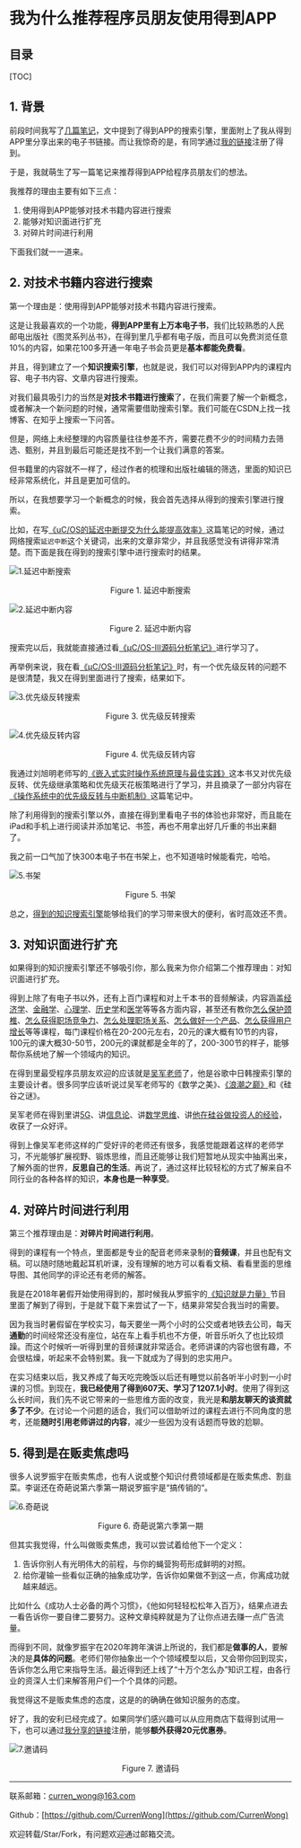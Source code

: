 我为什么推荐程序员朋友使用得到APP
===

目录
---

[TOC]

## 1. 背景

前段时间我写了[几篇笔记](https://blog.csdn.net/qq_41729780/article/details/104998185)，文中提到了得到APP的搜索引擎，里面附上了我从得到APP里分享出来的电子书链接。而让我惊奇的是，有同学通过[我的链接](https://m.igetget.com/share/coupon/cover/?aid=1&cid=1&uid=dpkEVlQ1gGONjVMXZPpNj9n3xJ7vzr&source=invite&from=singlemessage)注册了得到。

于是，我就萌生了写一篇笔记来推荐得到APP给程序员朋友们的想法。

我推荐的理由主要有如下三点：

1. 使用得到APP能够对技术书籍内容进行搜索
2. 能够对知识面进行扩充
3. 对碎片时间进行利用

下面我们就一一道来。

## 2. 对技术书籍内容进行搜索

第一个理由是：使用得到APP能够对技术书籍内容进行搜索。

这是让我最喜欢的一个功能，**得到APP里有上万本电子书**，我们比较熟悉的人民邮电出版社《图灵系列丛书》，在得到里几乎都有电子版，而且可以免费浏览任意$10\%$的内容，如果花100多开通一年电子书会员更是**基本都能免费看**。

并且，得到建立了一个**知识搜索引擎**，也就是说，我们可以对得到APP内的课程内容、电子书内容、文章内容进行搜索。

对我们最具吸引力的当然是**对技术书籍进行搜索**了，在我们需要了解一个新概念，或者解决一个新问题的时候，通常需要借助搜索引擎。我们可能在CSDN上找一找博客、在知乎上搜索一下问答。

但是，网络上未经整理的内容质量往往参差不齐，需要花费不少的时间精力去筛选、甄别，并且到最后可能还是找不到一个让我们满意的答案。

但书籍里的内容就不一样了，经过作者的梳理和出版社编辑的筛选，里面的知识已经非常系统化，并且是更加可信的。

所以，在我想要学习一个新概念的时候，我会首先选择从得到的搜索引擎进行搜索。

比如，在写[《uC/OS的延迟中断提交为什么能提高效率》](https://blog.csdn.net/qq_41729780/article/details/105021405)这篇笔记的时候，通过网络搜索`延迟中断`这个关键词，出来的文章非常少，并且我感觉没有讲得非常清楚。而下面是我在得到的搜索引擎中进行搜索时的结果。

![1.延迟中断搜索](../../img/工具使用笔记/得到APP/1.我为什么推荐程序朋友使用得到APP/1.延迟中断搜索.png)

$$
\text{Figure 1. 延迟中断搜索}
$$

![2.延迟中断内容](../../img/工具使用笔记/得到APP/1.我为什么推荐程序朋友使用得到APP/2.延迟中断内容.png)

$$
\text{Figure 2. 延迟中断内容}
$$

搜索完以后，我就能直接通过看[《μC/OS-III源码分析笔记》](https://m.igetget.com/hybrid/v2/ebook/detail?bid=EJmMZXq1b8qOpBlD69XAdP7LEGaKJWEYBqWxRnme5vrVzo4QMZYgNyk2jNA5467K)进行学习了。

再举例来说，我在看[《μC/OS-III源码分析笔记》](https://m.igetget.com/hybrid/v2/ebook/detail?bid=EJmMZXq1b8qOpBlD69XAdP7LEGaKJWEYBqWxRnme5vrVzo4QMZYgNyk2jNA5467K)时，有一个优先级反转的问题不是很清楚，我又在得到里面进行了搜索，结果如下。

![3.优先级反转搜索](../../img/工具使用笔记/得到APP/1.我为什么推荐程序朋友使用得到APP/3.优先级反转搜索.png)

$$
\text{Figure 3. 优先级反转搜索}
$$

![4.优先级反转内容](../../img/工具使用笔记/得到APP/1.我为什么推荐程序朋友使用得到APP/4.优先级反转内容.png)

$$
\text{Figure 4. 优先级反转内容}
$$

我通过刘旭明老师写的[《嵌入式实时操作系统原理与最佳实践》](https://m.igetget.com/hybrid/v2/ebook/detail?bid=OAdXprx6N41dm9BQkayr8z7OqLGoE3lrd80YMlVAnxRZXK2Dg5pbevPJjjnQv2eb)这本书又对优先级反转、优先级继承策略和优先级天花板策略进行了学习，并且摘录了一部分内容在[《操作系统中的优先级反转与中断机制》](https://blog.csdn.net/qq_41729780/article/details/104977013)这篇笔记中。

除了利用得到的搜索引擎以外，直接在得到里看电子书的体验也非常好，而且能在iPad和手机上进行阅读并添加笔记、书签，再也不用拿出好几斤重的书出来翻了。

我之前一口气加了快300本电子书在书架上，也不知道啥时候能看完，哈哈。

![5.书架](../../img/工具使用笔记/得到APP/1.我为什么推荐程序朋友使用得到APP/5.书架.png)

$$
\text{Figure 5. 书架}
$$

总之，[得到的知识搜索引擎](https://m.igetget.com/share/coupon/cover/?aid=1&cid=1&uid=dpkEVlQ1gGONjVMXZPpNj9n3xJ7vzr&source=invite&from=singlemessage)能够给我们的学习带来很大的便利，省时高效还不贵。

## 3. 对知识面进行扩充

如果得到的知识搜索引擎还不够吸引你，那么我来为你介绍第二个推荐理由：对知识面进行扩充。

得到上除了有电子书以外，还有上百门课程和对上千本书的音频解读，内容涵盖[经济学](https://m.igetget.com/share/course/pay/detail?id=5zp9lB3q0breKZzSDKYjyWxG64dg2Q)、[金融学](https://m.igetget.com/share/course/pay/detail?id=9LZ1RgB0EW3NK0dSqKkP7vj68pDeAz)、[心理学](https://m.igetget.com/share/course/pay/detail?id=lZWyMAOLnR4xJ1OfNK65QaE8YG29kb)、[历史学](https://m.igetget.com/share/course/pay/detail?id=w0x1A7LvaogNXkbfOJPpql2WmznGDB)和[医学](https://m.igetget.com/share/course/pay/detail?id=LOx1El850jp9VaRfjJZg6MbrdvRBoA)等等各方面内容，甚至还有教你[怎么保护颈椎](https://m.igetget.com/share/course/pay/detail?id=ZWyMAOLnR4xJ1vqsvnX65QaE8YG29k)、[怎么获得职场竞争力](https://m.igetget.com/share/course/pay/detail?id=Em0GbPnO9NwlJ91f4YJ7p6kr5LQxRd)、[怎么处理职场关系](https://m.igetget.com/share/course/pay/detail?id=x9emjk1LQqzoK2Df11J2lbY6Pv0BDW)、[怎么做好一个产品](https://m.igetget.com/share/course/pay/detail?id=YPZNRwQ0qL1MVEpfzK3lmz4kgWEnxr)、[怎么获得用户增长](https://m.igetget.com/share/course/pay/detail?id=D75xge6dAqWVpPasOOVYRzmGO14jPZ)等等课程，每门课程价格在20-200元左右，20元的课大概有10节的内容，100元的课大概30-50节，200元的课就都是全年的了，200-300节的样子，能够帮你系统地了解一个领域内的知识。

在得到里最受程序员朋友欢迎的应该就是[吴军老师](https://m.igetget.com/share/course/pay/detail?id=Y9LnlWEqDj76VzDfwBXmOA4epMBPxa)了，他是谷歌中日韩搜索引擎的主要设计者。很多同学应该听说过吴军老师写的《数学之美》、[《浪潮之巅》](http://m.igetget.com/hybrid/v2/ebook/detail?bid=VEDA2bKO27MKbRardAGJ1N4ln9BLVwgRqD38ZQyXmYqg5PpkEjxovze6DB84dpj6)和《硅谷之谜》。

吴军老师在得到里讲[5G](https://m.igetget.com/share/course/pay/detail?id=alQr3o4dMw8ZKgafgrJ7N2xDyWeEq1)、讲[信息论](https://m.igetget.com/share/course/pay/detail?id=Y9LnlWEqDj76VzDfwBXmOA4epMBPxa)、讲[数学思维](https://m.igetget.com/share/course/pay/detail?id=lQr3o4dMw8ZKgdasrEV7N2xDyWeEq1)、讲[他在硅谷做投资人的经验](https://m.igetget.com/share/course/pay/detail?id=LOx1El850jp9VaYSGVZg6MbrdvRBoA)，收获了一众好评。

得到上像吴军老师这样的广受好评的老师还有很多，我感觉能跟着这样的老师学习，不光能够扩展视野、锻炼思维，而且还能够让我们短暂地从现实中抽离出来，了解外面的世界，**反思自己的生活**。再说了，通过这样比较轻松的方式了解来自不同行业的各种各样的知识，**本身也是一种享受**。

## 4. 对碎片时间进行利用

第三个推荐理由是：**对碎片时间进行利用**。

得到的课程有一个特点，里面都是专业的配音老师来录制的**音频课**，并且也配有文稿。可以随时随地戴起耳机听课，没有理解的地方可以看看文稿、看看里面的思维导图、其他同学的评论还有老师的解答。

我是在2018年暑假开始使用得到的，那时候我从罗振宇的[《知识就是力量》](http://www.iqiyi.com/a_19rrh5xzvl.html?vfm=2008_aldbd)节目里面了解到了得到，于是就下载下来尝试了一下，结果非常契合我当时的需要。

因为我当时暑假留在学校实习，每天要坐一两个小时的公交或者地铁去公司，每天**通勤**的时间经常还没有座位，站在车上看手机也不方便，听音乐听久了也比较烦躁。而这个时候听一听得到里的音频课就非常适合。老师讲课的内容也很有趣，不会很枯燥，听起来不会特别累。我一下就成为了得到的忠实用户。

在实习结束以后，我又养成了每天吃完晚饭以后还有睡觉以前各听半小时到一小时课的习惯。到现在，**我已经使用了得到607天、学习了1207.1小时**。使用了得到这么长时间，我们先不说它带来的一些思维方面的改变，我光是**和朋友聊天的谈资就多了不少**。在讨论一个问题的适合，我们可以借助听过的课程去进行不同角度的思考，还能**随时引用老师讲过的内容**，减少一些因为没有话题而导致的尬聊。

## 5. 得到是在贩卖焦虑吗

很多人说罗振宇在贩卖焦虑，也有人说或整个知识付费领域都是在贩卖焦虑、割韭菜。李诞还在奇葩说第六季第一期说罗振宇是“搞传销的“。

![6.奇葩说](../../img/工具使用笔记/得到APP/1.我为什么推荐程序朋友使用得到APP/6.奇葩说.png)

$$
\text{Figure 6. 奇葩说第六季第一期}
$$

但其实我觉得，什么叫做贩卖焦虑，我可以尝试着给他下一个定义：

1. 告诉你别人有光明伟大的前程，与你的蝇营狗苟形成鲜明的对照。
2. 给你灌输一些看似正确的抽象成功学，告诉你如果做不到这一点，你离成功就越来越远。

比如什么《成功人士必备的两个习惯》，《他如何轻轻松松年入百万》，结果点进去一看告诉你一要自律二要努力。这种文章纯粹就是为了让你点进去赚一点广告流量。

而得到不同，就像罗振宇在2020年跨年演讲上所说的，我们都是**做事的人**，要解决的是**具体的问题**。老师们带你抽象出一个个领域模型以后，又会带你回到现实，告诉你怎么用它来指导生活。最近得到还上线了“十万个怎么办”知识工程，由各行业的资深人士们来解答用户们一个个具体的问题。

我觉得这不是贩卖焦虑的态度，这是的的确确在做知识服务的态度。

好了，我的安利已经完成了。如果同学们感兴趣可以从应用商店下载得到试用一下，也可以通过[我分享的链接](https://m.igetget.com/share/coupon/cover/?aid=1&cid=1&uid=dpkEVlQ1gGONjVMXZPpNj9n3xJ7vzr&source=invite&from=singlemessage)注册，能够**额外获得20元优惠券**。

![7.邀请码](../../img/工具使用笔记/得到APP/1.我为什么推荐程序朋友使用得到APP/7.邀请码.jpg)

$$
\text{Figure 7. 邀请码}
$$

---

联系邮箱：curren_wong@163.com

Github：[https://github.com/CurrenWong](https://github.com/CurrenWong)

欢迎转载/Star/Fork，有问题欢迎通过邮箱交流。
